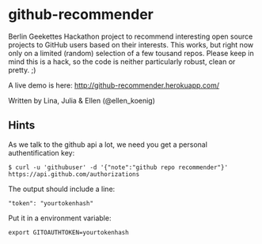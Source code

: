 github-recommender
==================

Berlin Geekettes Hackathon project to recommend interesting open source projects to GitHub users based on their interests. This works, but right now only on a limited (random) selection of a few tousand repos. Please keep in mind this is a hack, so the code is neither particularly robust, clean or pretty. ;)

A live demo is here: http://github-recommender.herokuapp.com/

Written by Lina, Julia & Ellen (@ellen_koenig)

Hints
---------

As we talk to the github api a lot, we need you get a personal authentification key:

    $ curl -u 'githubuser' -d '{"note":"github repo recommender"}' https://api.github.com/authorizations

The output should include a line:

    "token": "yourtokenhash"

Put it in a environment variable:

    export GITOAUTHTOKEN=yourtokenhash
